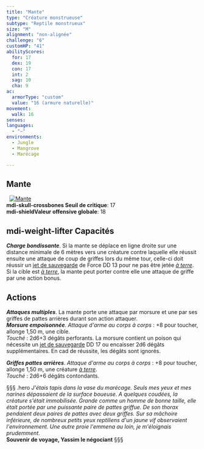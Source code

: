 ```yaml
---
title: "Mante"
type: "Créature monstrueuse"
subtype: "Reptile monstrueux"
size: "M"
alignment: "non-alignée"
challenge: "6"
customHP: "41"
abilityScores:
  for: 17
  dex: 19
  con: 17
  int: 2
  sag: 10
  cha: 9
ac:
  armorType: "custom"
  value: "16 (armure naturelle)"
movement:
  walk: 16
senses:
languages:
  - "—"
environments:
  - Jungle
  - Mangrove
  - Marécage

---
```

## Mante
&nbsp;
[![Mante](https://www.douaratil.fr/illustrations/creature-monstrueuse/mantem.png)](https://www.douaratil.fr/illustrations/creature-monstrueuse/mante.jpg)  
**<v-icon>mdi-skull-crossbones</v-icon> Seuil de critique**: 17             
**<v-icon>mdi-shield</v-icon>Valeur offensive globale**: 18       
## <v-icon>mdi-weight-lifter</v-icon> Capacités
_**Charge bondissante**_. Si la mante se déplace en ligne droite sur une distance minimale de 6 mètres vers une créature contre laquelle elle réussit ensuite une attaque de coup de griffes lors du même tour, celle-ci doit réussir un [jet de sauvegarde](/utiliser-les-caracteristiques/#jets-de-sauvegarde) de Force DD 13 pour ne pas être jetée [_à terre_](/gerer-la-sante-du-personnage/#a-terre). Si la cible est [_à terre_](/gerer-la-sante-du-personnage/#a-terre), la mante peut porter contre elle une attaque de griffe par une action bonus.

## Actions
_**Attaques multiples**_. La mante porte une attaque par morsure et une par ses griffes de pattes arrières durant son action attaquer.   
_**Morsure empoisonnée**_. _Attaque d'arme au corps à corps_ : +8 pour toucher, allonge 1,50 m, une cible.  
_Touché_ : 2d6+3 dégâts perforants. La morsure contient un poison qui nécessite un [jet de sauvegarde](/utiliser-les-caracteristiques/#jets-de-sauvegarde) DD 17 ou encaisser 2d6 dégâts supplémentaires. En cad de réussite, les dégâts sont ignorés.   

_**Griffes pattes arrières**_. _Attaque d'arme au corps à corps_ : +8 pour toucher, allonge 1,50 m, une créature [_à terre_](/gerer-la-sante-du-personnage/#a-terre).  
_Touché_ : 2d6+6 dégâts contondants.  

§§§ .hero
*J'étais tapis dans la vase du marécage. Seuls mes yeux et mes narines dépassaient de la surface boueuse. A quelques coudées, la créature s'était immobilisée. Grande comme un homme de bonne taille, elle était portée par une puissante paire de pattes griffue. De son thorax pendaient deux paires de pattes avec deux griffes. Sur sa mâchoire inférieure, de nombreux petits yeux reptiliens d'un jaune vif observaient l'environnement. Une autre proie l'emmena au loin, je m'éloignais prudemment.*  
**Souvenir de voyage, Yassim le négociant**
§§§
